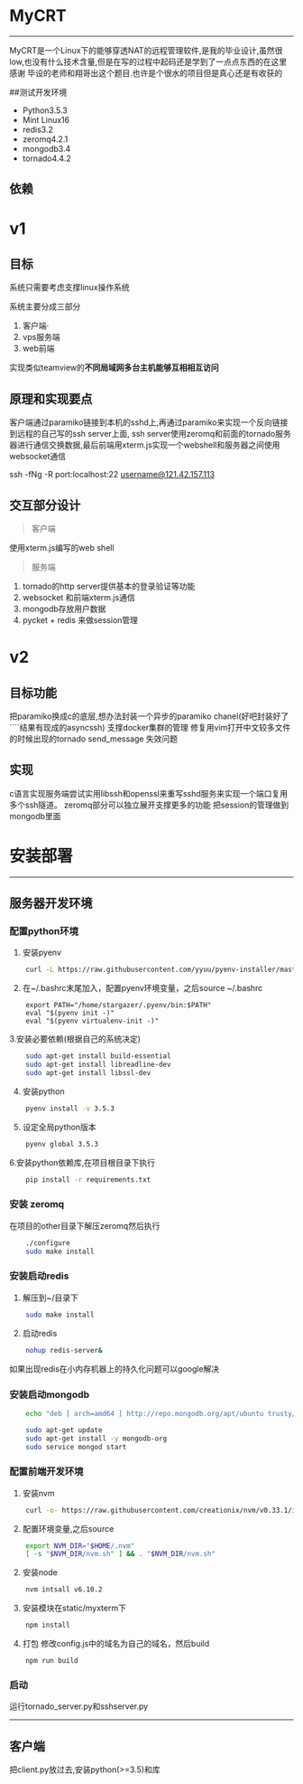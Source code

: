 # MyCRT

-------------------------------------------
MyCRT是一个Linux下的能够穿透NAT的远程管理软件,是我的毕业设计,虽然很low,也没有什么技术含量,但是在写的过程中起码还是学到了一点点东西的在这里感谢
毕设的老师和翔哥出这个题目.也许是个很水的项目但是真心还是有收获的

##测试开发环境
- Python3.5.3
- Mint Linux16
- redis3.2
- zeromq4.2.1
- mongodb3.4
- tornado4.4.2

## 依赖

# v1
## 目标

系统只需要考虑支撑linux操作系统

系统主要分成三部分
1. 客户端·
2. vps服务端
3. web前端

实现类似teamview的**不同局域网多台主机能够互相相互访问**


## 原理和实现要点
客户端通过paramiko链接到本机的sshd上,再通过paramiko来实现一个反向链接到远程的自己写的ssh server上面, ssh server使用zeromq和前面的tornado服务器进行通信交换数据,最后前端用xterm.js实现一个webshell和服务器之间使用websocket通信



ssh -fNg -R port:localhost:22 username@121.42.157.113

## 交互部分设计

> 客户端

使用xterm.js编写的web shell

> 服务端

1. tornado的http server提供基本的登录验证等功能
2. websocket 和前端xterm.js通信
3. mongodb存放用户数据
4. pycket + redis 来做session管理



# v2

## 目标功能
把paramiko换成c的底层,想办法封装一个异步的paramiko chanel(好吧封装好了````结果有现成的asyncssh)
支撑docker集群的管理
修复用vim打开中文较多文件的时候出现的tornado send_message 失效问题

## 实现
c语言实现服务端尝试实用libssh和openssl来重写sshd服务来实现一个端口复用多个ssh隧道。
zeromq部分可以独立展开支撑更多的功能
把session的管理做到mongodb里面


# 安装部署

-----------------------
## 服务器开发环境

### 配置python环境
1. 安装pyenv
```bash
    curl -L https://raw.githubusercontent.com/yyuu/pyenv-installer/master/bin/pyenv-installer | bash  
```
2. 在~/.bashrc末尾加入，配置pyenv环境变量，之后source ~/.bashrc
```
    export PATH="/home/stargazer/.pyenv/bin:$PATH"
    eval "$(pyenv init -)"
    eval "$(pyenv virtualenv-init -)"
```

3.安装必要依赖(根据自己的系统决定)
```bash
    sudo apt-get install build-essential
    sudo apt-get install libreadline-dev
    sudo apt-get install libssl-dev
```

4. 安装python
```bash
    pyenv install -v 3.5.3
```

5. 设定全局python版本
```bash
    pyenv global 3.5.3
```

6.安装python依赖库,在项目根目录下执行
```bash
    pip install -r requirements.txt
```

### 安装 zeromq
在项目的other目录下解压zeromq然后执行
```bash
    ./configure
    sudo make install
```
### 安装启动redis
1. 解压到~/目录下

```bash
    sudo make install
```

2. 启动redis
```bash
    nohup redis-server&
``` 

如果出现redis在小内存机器上的持久化问题可以google解决

### 安装启动mongodb

```bash
    echo "deb [ arch=amd64 ] http://repo.mongodb.org/apt/ubuntu trusty/mongodb-org/3.4 multiverse" | sudo tee /etc/apt/sources.list.d/mongodb-org-3.4.list

    sudo apt-get update
    sudo apt-get install -y mongodb-org
    sudo service mongod start

```

### 配置前端开发环境

1. 安装nvm
```bash
    curl -o- https://raw.githubusercontent.com/creationix/nvm/v0.33.1/install.sh | bash
```
2. 配置环境变量,之后source
```bash
    export NVM_DIR="$HOME/.nvm"
    [ -s "$NVM_DIR/nvm.sh" ] && . "$NVM_DIR/nvm.sh" 
```

2. 安装node
```bash
    nvm intsall v6.10.2
```

3. 安装模块在static/myxterm下
```bash
    npm install
```

4. 打包
修改config.js中的域名为自己的域名，然后build
```
    npm run build
```

### 启动
运行tornado_server.py和sshserver.py

------------------------------------
## 客户端

把client.py放过去,安装python(>=3.5)和库

